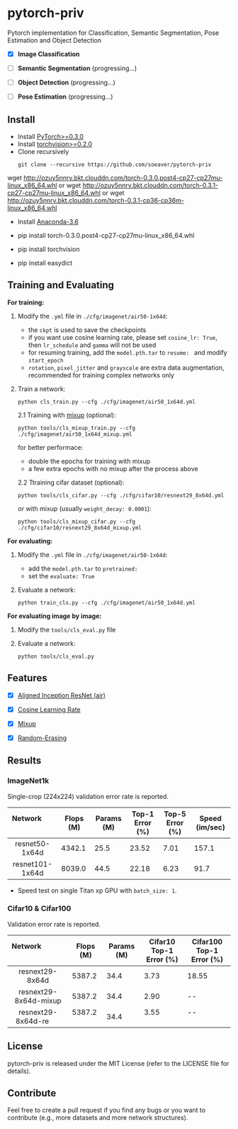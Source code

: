 # pytorch-priv
Pytorch implementation for Classification, Semantic Segmentation, Pose Estimation and Object Detection
- [x] **Image Classification**
- [ ] **Semantic Segmentation** (progressing...)
- [ ] **Object Detection** (progressing...)
- [ ] **Pose Estimation** (progressing...)


## Install
* Install [PyTorch>=0.3.0](http://pytorch.org/)
* Install [torchvision>=0.2.0](http://pytorch.org/)
* Clone recursively
  ```
  git clone --recursive https://github.com/soeaver/pytorch-priv
  ```
wget http://ozuy5nnrv.bkt.clouddn.com/torch-0.3.0.post4-cp27-cp27mu-linux_x86_64.whl or
wget http://ozuy5nnrv.bkt.clouddn.com/torch-0.3.1-cp27-cp27mu-linux_x86_64.whl or
wget http://ozuy5nnrv.bkt.clouddn.com/torch-0.3.1-cp36-cp36m-linux_x86_64.whl

* Install [Anaconda-3.6](http://ozuy5nnrv.bkt.clouddn.com/Anaconda3-5.2.0-Linux-x86_64.sh)

* pip install torch-0.3.0.post4-cp27-cp27mu-linux_x86_64.whl
* pip install torchvision
* pip install easydict


## Training and Evaluating

**For training:**
1. Modify the `.yml` file in `./cfg/imagenet/air50-1x64d`:
   * the `ckpt` is used to save the checkpoints
   * if you want use cosine learning rate, please set `cosine_lr: True`, then `lr_schedule` and `gamma` will not be used
   * for resuming training, add the `model.pth.tar` to `resume: ` and modify `start_epoch`
   * `rotation`, `pixel_jitter` and `grayscale` are extra data augmentation, recommended for training complex networks only
   
2. Train a network:
     ```
     python cls_train.py --cfg ./cfg/imagenet/air50_1x64d.yml 
     ```
     
    2.1 Training with [mixup](https://arxiv.org/pdf/1710.09412.pdf) (optional):
     ```
     python tools/cls_mixup_train.py --cfg ./cfg/imagenet/air50_1x64d_mixup.yml 
     ```
     for better performace:
     * double the epochs for training with mixup 
     * a few extra epochs with no mixup after the process above

    2.2 Ttraining cifar dataset (optional):
     ```
     python tools/cls_cifar.py --cfg ./cfg/cifar10/resnext29_8x64d.yml
     ```
     or with mixup (usually `weight_decay: 0.0001`):
     ```
     python tools/cls_mixup_cifar.py --cfg ./cfg/cifar10/resnext29_8x64d_mixup.yml
     ```

**For evaluating:**
1. Modify the `.yml` file in `./cfg/imagenet/air50-1x64d`:
   * add the `model.pth.tar` to `pretrained: `
   * set the `evaluate: True`
   
2. Evaluate a network:
     ```
     python train_cls.py --cfg ./cfg/imagenet/air50_1x64d.yml 
     ```
     
**For evaluating image by image:**
1. Modify the `tools/cls_eval.py` file
   
2. Evaluate a network:
     ```
     python tools/cls_eval.py
     ```


## Features
- [x] [Aligned Inception ResNet (air)](https://arxiv.org/abs/1703.06211)
- [x] [Cosine Learning Rate](https://arxiv.org/pdf/1707.06990.pdf) 
- [x] [Mixup](https://arxiv.org/pdf/1710.09412.pdf)
- [x] [Random-Erasing](https://arxiv.org/pdf/1708.04896.pdf)


## Results

### ImageNet1k
Single-crop (224x224) validation error rate is reported. 

| Network                 | Flops (M) | Params (M) | Top-1 Error (%) | Top-5 Error (%) | Speed (im/sec) |
| :---------------------: | --------- |----------- | --------------- | --------------- | -------------- |
| resnet50-1x64d          | 4342.1    | 25.5       | 23.52           | 7.01            | 157.1          |
| resnet101-1x64d         | 8039.0    | 44.5       | 22.18           | 6.23            | 91.7           |


- Speed test on single Titan xp GPU with `batch_size: 1`.


### Cifar10 & Cifar100
Validation error rate is reported. 

| Network                  | Flops (M) | Params (M) | Cifar10 Top-1<br/>Error (%) | Cifar100 Top-1<br/>Error (%) |
| :----------------------: | --------- |----------- | --------------------------- | ---------------------------- |
| resnext29-8x64d          | 5387.2    | 34.4       | 3.73                        | 18.55                        |
| resnext29-8x64d-mixup    | 5387.2    | 34.4       | 2.90                        | --                           |
| resnext29-8x64d-re       | 5387.2    | 34.4       | 3.55                        | --                           |


## License

pytorch-priv is released under the MIT License (refer to the LICENSE file for details).


## Contribute
Feel free to create a pull request if you find any bugs or you want to contribute (e.g., more datasets and more network structures).
